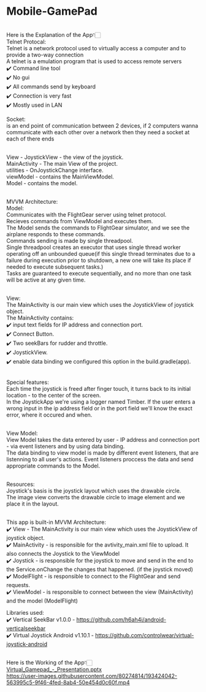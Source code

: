 # Mobile-GamePad
<br>Here is the Explanation of the App👇🏻
<br>Telnet Protocal: <br>Telnet is a network protocol used to virtually access a computer and to provide a two-way connection
                 <br>A telnet is a emulation program that is used to access remote servers<br> 
                 ✔️ Command line tool<br>
                 ✔️ No gui<br> 
                 ✔️ All commands send by keyboard<br> 
                 ✔️ Connection is very fast<br> 
                 ✔️ Mostly used in LAN<br>

Socket: <br>is an end point of communication between 2 devices, 
        if 2 computers wanna communicate with each other over a network then they need a socket at each of there ends
        
<br>View - JoystickView - the view of the joystick.
<br>MainActivity - The main View of the project.
<br>utilities - OnJoystickChange interface.
<br>viewModel - contains the MainViewModel.
<br>Model - contains the model.

<br>MVVM Architecture:
<br>Model:
<br>Communicates with the FlightGear server using telnet protocol.
<br>Recieves commands from ViewModel and executes them.
<br>The Model sends the commands to FlightGear simulator, and we see the airplane responds to these commands.
<br>Commands sending is made by single threadpool.
<br>Single threadpool creates an executor that uses single thread worker operating off an unbounded queue(if this single thread terminates due to a failure during execution prior to shutdown, a new one will take its place if needed to execute subsequent tasks.) 
<br>Tasks are guaranteed to execute sequentially, and no more than one task will be active at any given time.

<br>View: 
<br>The MainActivity is our main view which uses the JoystickView of joystick object. 
<br>The MainActivity contains: 
<br>✔️ input text fields for IP address and connection port. 
<br>✔️ Connect Button. 
<br>✔️ Two seekBars for rudder and throttle. 
<br>✔️ JoystickView. 
<br>✔️ enable data binding we configured this option in the build.gradle(app).

<br>Special features: 
<br>Each time the joystick is freed after finger touch, it turns back to its initial location - to the center of the screen. 
<br>In the JoystickApp we're using a logger named Timber. If the user enters a wrong input in the ip address field or in the port field we'll know the exact error, where it occured and when.

<br>View Model:
<br>View Model takes the data entered by user - IP address and connection port - via event listeners and by using data binding. 
<br>The data binding to view model is made by different event listeners, that are listenning to all user's actions. Event listeners proccess the data and send appropriate commands to the Model.

<br>Resources:
<br>Joystick's basis is the joystick layout which uses the drawable circle. 
<br>The image view converts the drawable circle to image element and we place it in the layout.

<br>This app is built-in MVVM Architecture: 
<br>✔️ View - The MainActivity is our main view which uses the JoystickView of joystick object. 
<br>✔️ MainActivity - is responsible for the avtivity_main.xml file to upload. It also connects the Joystick to the ViewModel 
<br>✔️ Joystick - is responsible for the joystick to move and send in the end to the Service.onChange the changes that happened. (if the joystick moved) 
<br>✔️ ModelFlight - is responsible to connect to the FlightGear and send requests. 
<br>✔️ ViewModel - is responsible to connect between the view (MainActivity) and the model (ModelFlight)

Libraries used: 
<br>✔️ Vertical SeekBar v1.0.0 - https://github.com/h6ah4i/android-verticalseekbar
<br>✔️ Virtual Joystick Android v1.10.1 - https://github.com/controlwear/virtual-joystick-android

<br>Here is the Working of the App👇🏻<br>
[Virtual_Gamepad_-_Presentation.pptx](https://github.com/CyberWarrior743/Mobile-GamePad/files/9690967/Virtual_Gamepad_-_Presentation.pptx)
<br>https://user-images.githubusercontent.com/80274814/193424042-563995c5-9f46-4fed-8ab4-50e454d0c60f.mp4
